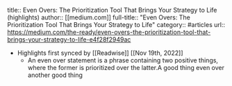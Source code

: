 title:: Even Overs: The Prioritization Tool That Brings Your Strategy to Life (highlights)
author:: [[medium.com]]
full-title:: "Even Overs: The Prioritization Tool That Brings Your Strategy to Life"
category:: #articles
url:: https://medium.com/the-ready/even-overs-the-prioritization-tool-that-brings-your-strategy-to-life-e4f28f2949ac

- Highlights first synced by [[Readwise]] [[Nov 19th, 2022]]
	- An even over statement is a phrase containing two positive things, where the former is prioritized over the latter.A good thing even over another good thing